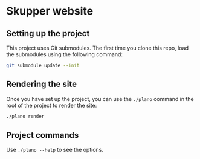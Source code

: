 # Skupper website

## Setting up the project

This project uses Git submodules.  The first time you clone this repo,
load the submodules using the following command:

```sh
git submodule update --init
```

## Rendering the site

Once you have set up the project, you can use the `./plano` command in
the root of the project to render the site:

```sh
./plano render
```

## Project commands

Use `./plano --help` to see the options.
